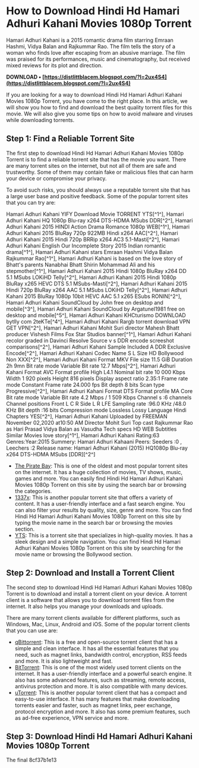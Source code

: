 
 
# How to Download Hindi Hd Hamari Adhuri Kahani Movies 1080p Torrent
 
Hamari Adhuri Kahani is a 2015 romantic drama film starring Emraan Hashmi, Vidya Balan and Rajkummar Rao. The film tells the story of a woman who finds love after escaping from an abusive marriage. The film was praised for its performances, music and cinematography, but received mixed reviews for its plot and direction.
 
**DOWNLOAD • [https://distlittblacem.blogspot.com/?l=2ux4S4](https://distlittblacem.blogspot.com/?l=2ux4S4)**


 
If you are looking for a way to download Hindi Hd Hamari Adhuri Kahani Movies 1080p Torrent, you have come to the right place. In this article, we will show you how to find and download the best quality torrent files for this movie. We will also give you some tips on how to avoid malware and viruses while downloading torrents.
 
## Step 1: Find a Reliable Torrent Site
 
The first step to download Hindi Hd Hamari Adhuri Kahani Movies 1080p Torrent is to find a reliable torrent site that has the movie you want. There are many torrent sites on the internet, but not all of them are safe and trustworthy. Some of them may contain fake or malicious files that can harm your device or compromise your privacy.
 
To avoid such risks, you should always use a reputable torrent site that has a large user base and positive feedback. Some of the popular torrent sites that you can try are:
 
Hamari Adhuri Kahani YIFY Download Movie TORRENT YTS[^1^],  Hamari Adhuri Kahani HQ 1080p Blu-ray x264 DTS-HDMA MSubs DDR[^2^],  Hamari Adhuri Kahani 2015 HINDI Action Drama Romance 1080p WEB[^1^],  Hamari Adhuri Kahani 2015 BluRay 720p 922MB Hindi x264 AAC[^2^],  Hamari Adhuri Kahani 2015 Hindi 720p BRRip x264 AC3 5.1-Masti[^2^],  Hamari Adhuri Kahani English Our Incomplete Story 2015 Indian romantic drama[^1^],  Hamari Adhuri Kahani stars Emraan Hashmi Vidya Balan Rajkummar Rao[^1^],  Hamari Adhuri Kahani is based on the love story of Bhatt's parents Nanabhai Bhatt Shirin Mohammad Ali and his stepmother[^1^],  Hamari Adhuri Kahani 2015 Hindi 1080p BluRay x264 DD 5.1 MSubs LOKiHD Telly[^2^],  Hamari Adhuri Kahani 2015 Hindi 1080p BluRay x265 HEVC DTS 5.1 MSubs-Masti[^2^],  Hamari Adhuri Kahani 2015 Hindi 720p BluRay x264 AAC 5.1 MSubs LOKiHD Telly[^2^],  Hamari Adhuri Kahani 2015 BluRay 1080p 10bit HEVC AAC 5.1 x265 ESubs RONIN[^2^],  Hamari Adhuri Kahani SoundCloud by John free on desktop and mobile[^3^],  Hamari Adhuri Kahani SoundCloud by Argatunel1981 free on desktop and mobile[^5^],  Hamari Adhuri Kahani KHCturismo DOWNLOAD bytlly com 2teKTe[^4^],  Hamari Adhuri Kahani Rargb torrent download VPN GET VPN[^2^],  Hamari Adhuri Kahani Mohit Suri director Mahesh Bhatt producer Vishesh Films Fox Star Studios banner[^1^],  Hamari Adhuri Kahani recolor graded in Davinci Resolve Source v s DDR encode screeshot comparisons[^2^],  Hamari Adhuri Kahani Sample Included A DDR Exclusive Encode[^2^],  Hamari Adhuri Kahani Codec Name S L Size HD Bollywood Non XXX[^2^],  Hamari Adhuri Kahani Format MKV File size 11.5 GiB Duration 2h 9mn Bit rate mode Variable Bit rate 12.7 Mbps[^2^],  Hamari Adhuri Kahani Format AVC Format profile High L4.1 Nominal bit rate 10 000 Kbps Width 1 920 pixels Height 816 pixels Display aspect ratio 2.35:1 Frame rate mode Constant Frame rate 24.000 fps Bit depth 8 bits Scan type Progressive[^2^],  Hamari Adhuri Kahani Format DTS Format profile MA Core Bit rate mode Variable Bit rate 4.2 Mbps / 1 509 Kbps Channel s :6 channels Channel positions Front L C R Side L R LFE Sampling rate :96.0 KHz /48.0 KHz Bit depth :16 bits Compression mode Lossless Lossy Language Hindi Chapters YES[^2^],  Hamari Adhuri Kahani Uploaded by FREEMAN November 02,2020 at10:50 AM Director Mohit Suri Top cast Rajkummar Rao as Hari Prasad Vidya Balan as Vasudha Tech specs HD WEB Subtitles Similar Movies love story[^1^],  Hamari Adhuri Kahani Rating:63 Genres:Year:2015 Summery: Hamari Adhuri Kahaani Peers: Seeders :0 , Leechers :2 Release name: Hamari Adhuri Kahani (2015) HQ1080p Blu-ray x264 DTS-HDMA MSubs [DDR][^2^]
 
- [The Pirate Bay](https://thepiratebay.org/): This is one of the oldest and most popular torrent sites on the internet. It has a huge collection of movies, TV shows, music, games and more. You can easily find Hindi Hd Hamari Adhuri Kahani Movies 1080p Torrent on this site by using the search bar or browsing the categories.
- [1337x](https://1337x.to/): This is another popular torrent site that offers a variety of content. It has a user-friendly interface and a fast search engine. You can also filter your results by quality, size, genre and more. You can find Hindi Hd Hamari Adhuri Kahani Movies 1080p Torrent on this site by typing the movie name in the search bar or browsing the movies section.
- [YTS](https://yts.mx/): This is a torrent site that specializes in high-quality movies. It has a sleek design and a simple navigation. You can find Hindi Hd Hamari Adhuri Kahani Movies 1080p Torrent on this site by searching for the movie name or browsing the Bollywood section.

## Step 2: Download and Install a Torrent Client
 
The second step to download Hindi Hd Hamari Adhuri Kahani Movies 1080p Torrent is to download and install a torrent client on your device. A torrent client is a software that allows you to download torrent files from the internet. It also helps you manage your downloads and uploads.
 
There are many torrent clients available for different platforms, such as Windows, Mac, Linux, Android and iOS. Some of the popular torrent clients that you can use are:

- [qBittorrent](https://www.qbittorrent.org/): This is a free and open-source torrent client that has a simple and clean interface. It has all the essential features that you need, such as magnet links, bandwidth control, encryption, RSS feeds and more. It is also lightweight and fast.
- [BitTorrent](https://www.bittorrent.com/): This is one of the most widely used torrent clients on the internet. It has a user-friendly interface and a powerful search engine. It also has some advanced features, such as streaming, remote access, antivirus protection and more. It is also compatible with many devices.
- [uTorrent](https://www.utorrent.com/): This is another popular torrent client that has a compact and easy-to-use interface. It has many features that make downloading torrents easier and faster, such as magnet links, peer exchange, protocol encryption and more. It also has some premium features, such as ad-free experience, VPN service and more.

## Step 3: Download Hindi Hd Hamari Adhuri Kahani Movies 1080p Torrent
 
The final
 8cf37b1e13
 
